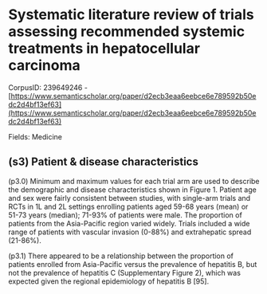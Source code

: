 # Systematic literature review of trials assessing recommended systemic treatments in hepatocellular carcinoma

CorpusID: 239649246 - [https://www.semanticscholar.org/paper/d2ecb3eaa6eebce6e789592b50edc2d4bf13ef63](https://www.semanticscholar.org/paper/d2ecb3eaa6eebce6e789592b50edc2d4bf13ef63)

Fields: Medicine

## (s3) Patient & disease characteristics
(p3.0) Minimum and maximum values for each trial arm are used to describe the demographic and disease characteristics shown in Figure 1. Patient age and sex were fairly consistent between studies, with single-arm trials and RCTs in 1L and 2L settings enrolling patients aged 59-68 years (mean) or 51-73 years (median); 71-93% of patients were male. The proportion of patients from the Asia-Pacific region varied widely. Trials included a wide range of patients with vascular invasion (0-88%) and extrahepatic spread (21-86%).

(p3.1) There appeared to be a relationship between the proportion of patients enrolled from Asia-Pacific versus the prevalence of hepatitis B, but not the prevalence of hepatitis C (Supplementary Figure 2), which was expected given the regional epidemiology of hepatitis B [95].
